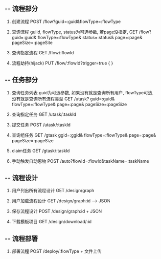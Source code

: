 --
流程部分
--

1. 创建流程
POST  /flow?guid=:guid&flowType=:flowType

2. 查询流程          guiid, flowType, status为可选参数, 若page没指定, 
GET   /flow?
guid=:guid&
flowType=:flowType&
status=:status&
page=:page&
pageSize=:pageSite

3. 查询指定流程
GET /flow/:flowId

4. 流程劫持(hijack)
PUT /flow/:flowId?trigger=true
{
}

-- 
任务部分
--

1. 查询任务列表    guid为可选参数, 如果没有就是查询所有用户, flowType可选, 没有就是查询所有流程类型
GET /utask?
guid=:guid&
flowType=:flowType&
page=:page&
pageSize=:pageSize

2. 查询指定任务
GET /utask/:taskId

3. 提交任务
POST /utask/:taskId

4. 查询组任务
GET /gtask
ggid=:ggid&
flowType=:flowType&
page=:page&
pageSize=:pageSize

5. claim任务
GET /gtask/:taskId   

6. 手动触发自动恩物
POST /auto?flowId=:flowId&taskName=:taskName

--
流程设计
--

1. 用户列出所有流程设计
GET /design/graph

2. 用户加载流程设计
GET /design/graph:id  --> JSON

3. 保存流程设计
POST /design/graph:id  + JSON

4. 下载模板项目
GET /design/download/:id

--
流程部署
--
1. 部署流程
POST /deploy/:flowType  + 文件上传


